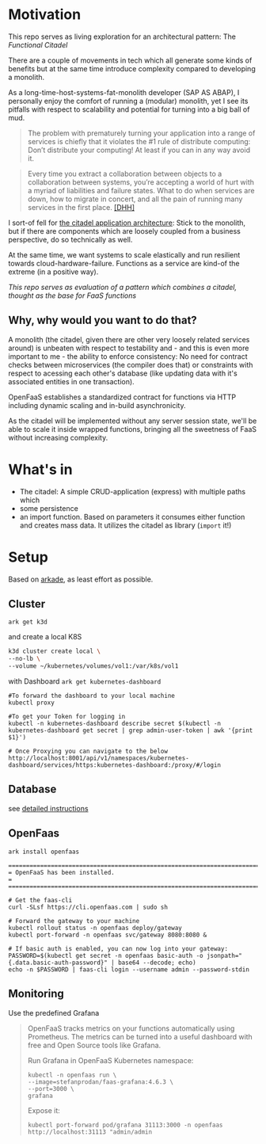 # Motivation

This repo serves as living exploration for an architectural pattern: The *Functional Citadel*

There are a couple of movements in tech which all generate some kinds of benefits but at the same time introduce complexity compared to developing a  monolith.

As a long-time-host-systems-fat-monolith developer (SAP AS ABAP), I personally enjoy the comfort of running a (modular) monolith, yet I see its pitfalls with respect to scalability and potential for turning into a big ball of mud.

> The problem with prematurely turning your application into a range of services is chiefly that it violates the #1 rule of distribute computing: Don’t distribute your computing! At least if you can in any way avoid it.

> Every time you extract a collaboration between objects to a collaboration between systems, you’re accepting a world of hurt with a myriad of liabilities and failure states. What to do when services are down, how to migrate in concert, and all the pain of running many services in the first place.
[[DHH]](https://m.signalvnoise.com/the-majestic-monolith/)

I sort-of fell for [the citadel application architecture](https://blog.appsignal.com/2020/04/08/the-citadel-architecture-at-appsignal.html): Stick to the monolith, but if there are components which are loosely coupled from a business perspective, do so technically as well.

At the same time, we want systems to scale elastically and run resilient towards cloud-hardware-failure. Functions as a service are kind-of the extreme (in a positive way).

_This repo serves as evaluation of a pattern which combines a citadel, thought as the base for FaaS functions_

## Why, why would you want to do that?

A monolith (the citadel, given there are other very loosely related services around) is unbeaten with respect to testability and - and this is even more important to me - the ability to enforce consistency: No need for contract checks between microservices (the compiler does that) or constraints with respect to acessing each other's database (like updating data with it's associated entities in one transaction).

OpenFaaS establishes a standardized contract for functions via HTTP including dynamic scaling and in-build asynchronicity.

As the citadel will be implemented without any server session state, we'll be able to scale it inside wrapped functions, bringing all the sweetness of FaaS without increasing complexity.

# What's in

- The citadel: A simple CRUD-application (express) with multiple paths which
- some persistence
- an import function. Based on parameters it consumes either function and creates mass data. It utilizes the citadel as library (`import` it!)

# Setup

Based on [arkade](https://github.com/alexellis/arkade), as least effort as possible.

## Cluster

`ark get k3d`

and create a local K8S

```bash
k3d cluster create local \
--no-lb \
--volume ~/kubernetes/volumes/vol1:/var/k8s/vol1
```

with Dashboard
`ark get kubernetes-dashboard`
```
#To forward the dashboard to your local machine
kubectl proxy

#To get your Token for logging in
kubectl -n kubernetes-dashboard describe secret $(kubectl -n kubernetes-dashboard get secret | grep admin-user-token | awk '{print $1}')

# Once Proxying you can navigate to the below
http://localhost:8001/api/v1/namespaces/kubernetes-dashboard/services/https:kubernetes-dashboard:/proxy/#/login
```

## Database

see [detailed instructions](./postgresql/Readme.md)

## OpenFaas

`ark install openfaas`

```
=======================================================================
= OpenFaaS has been installed.                                        =
=======================================================================

# Get the faas-cli
curl -SLsf https://cli.openfaas.com | sudo sh

# Forward the gateway to your machine
kubectl rollout status -n openfaas deploy/gateway
kubectl port-forward -n openfaas svc/gateway 8080:8080 &

# If basic auth is enabled, you can now log into your gateway:
PASSWORD=$(kubectl get secret -n openfaas basic-auth -o jsonpath="{.data.basic-auth-password}" | base64 --decode; echo)
echo -n $PASSWORD | faas-cli login --username admin --password-stdin

```

## Monitoring

Use the predefined Grafana

> OpenFaaS tracks metrics on your functions automatically using Prometheus. The metrics can be turned into a useful dashboard with free and Open Source tools like Grafana.
>
>Run Grafana in OpenFaaS Kubernetes namespace:
>
>
>``` 
> kubectl -n openfaas run \
>--image=stefanprodan/faas-grafana:4.6.3 \
>--port=3000 \
>grafana
>```
> Expose it:
>```
>kubectl port-forward pod/grafana 31113:3000 -n openfaas
>http://localhost:31113 "admin/admin
>```